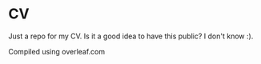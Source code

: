 # CV
Just a repo for my CV. Is it a good idea to have this public? I don't know :).

Compiled using overleaf.com